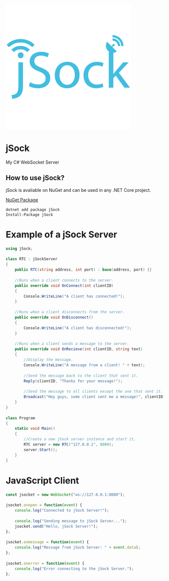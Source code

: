 <img src="https://raw.githubusercontent.com/jackkimmins/jSock/main/jSockLogo.svg" alt="jSock Logo" width=400>

# jSock
My C# WebSocket Server

## How to use jSock?
jSock is avaliable on NuGet and can be used in any .NET Core project.

[NuGet Package](https://www.nuget.org/packages/jSock)

```
dotnet add package jSock
Install-Package jSock
```

# Example of a jSock Server
```csharp
using jSock;

class RTC : jSockServer
{
    public RTC(string address, int port) : base(address, port) {}

    //Runs when a client connects to the server.
    public override void OnConnect(int clientID)
    {
        Console.WriteLine("A client has connected!");
    }

    //Runs when a client disconnects from the server.
    public override void OnDisconnect()
    {
        Console.WriteLine("A client has disconnected!");
    }

    //Runs when a client sends a message to the server.
    public override void OnRecieve(int clientID, string text)
    {
        //Display the message.
        Console.WriteLine("A message from a client! " + text);

        //Send the message back to the client that sent it.
        Reply(clientID, "Thanks for your message!");

        //Send the message to all clients except the one that sent it.
        Broadcast("Hey guys, some client sent me a message!", clientID);
    }
}

class Program
{
    static void Main()
    {
        //Create a new jSock server instance and start it.
        RTC server = new RTC("127.0.0.1", 8080);
        server.Start();
    }
}
```

# JavaScript Client
```javascript
const jsocket = new WebSocket("ws://127.0.0.1:8080");

jsocket.onopen = function(event) {
    console.log("Connected to jSock Server!");

    console.log("Sending message to jSock Server...");
    jsocket.send("Hello, jSock Server!");
};

jsocket.onmessage = function(event) {
    console.log("Message from jSock Server: " + event.data);
};

jsocket.onerror = function(event) {
    console.log("Error connecting to the jSock Server.");
};
```

